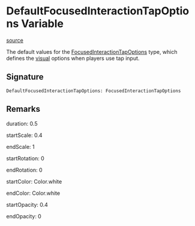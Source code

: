 # DefaultFocusedInteractionTapOptions Variable

[source](https://developers.meta.com/horizon-worlds/reference/2.0.0/core_defaultfocusedinteractiontapoptions)

The default values for the [FocusedInteractionTapOptions](/horizon-worlds/reference/2.0.0/core_focusedinteractiontapoptions) type, which defines the [visual](/horizon-worlds/reference/2.0.0/core_focusedinteraction) options when players use tap input.

## Signature

```
DefaultFocusedInteractionTapOptions: FocusedInteractionTapOptions
```

## Remarks

duration: 0.5

  

startScale: 0.4

  

endScale: 1

  

startRotation: 0

  

endRotation: 0

  

startColor: Color.white

  

endColor: Color.white

  

startOpacity: 0.4

  

endOpacity: 0